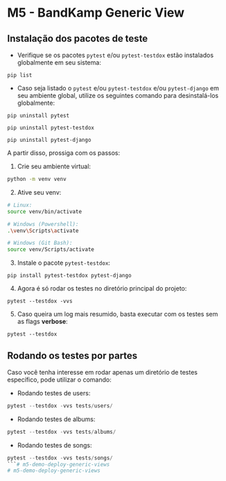 # M5 - BandKamp Generic View

## Instalação dos pacotes de teste

- Verifique se os pacotes `pytest` e/ou `pytest-testdox` estão instalados globalmente em seu sistema:
```shell
pip list
```
- Caso seja listado o `pytest` e/ou `pytest-testdox` e/ou `pytest-django` em seu ambiente global, utilize os seguintes comando para desinstalá-los globalmente:
```shell
pip uninstall pytest
```

```shell
pip uninstall pytest-testdox
```

```shell
pip uninstall pytest-django
```

A partir disso, prossiga com os passos:

1. Crie seu ambiente virtual:
```bash
python -m venv venv
```

2. Ative seu venv:
```bash
# Linux:
source venv/bin/activate

# Windows (Powershell):
.\venv\Scripts\activate

# Windows (Git Bash):
source venv/Scripts/activate
```

3. Instale o pacote `pytest-testdox`:
```shell
pip install pytest-testdox pytest-django
```


4. Agora é só rodar os testes no diretório principal do projeto:
```shell
pytest --testdox -vvs
```

5. Caso queira um log mais resumido, basta executar com os testes sem as flags **verbose**:
```shell
pytest --testdox
```

## Rodando os testes por partes

Caso você tenha interesse em rodar apenas um diretório de testes específico, pode utilizar o comando:

- Rodando testes de users:
```python
pytest --testdox -vvs tests/users/
```

- Rodando testes de albums:
```python
pytest --testdox -vvs tests/albums/
```

- Rodando testes de songs:
```python
pytest --testdox -vvs tests/songs/
```# m5-demo-deploy-generic-views
# m5-demo-deploy-generic-views

